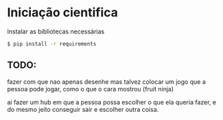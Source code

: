# Iniciação cientifica

Instalar as bibliotecas necessárias

```bash
$ pip install -r requirements
```

## TODO:

fazer com que nao apenas desenhe mas talvez colocar um jogo que a pessoa pode jogar, como o que o cara mostrou (fruit ninja)

ai fazer um hub em que a pessoa possa escolher o que ela queria fazer, e do mesmo jeito conseguir sair e escolher outra coisa.

